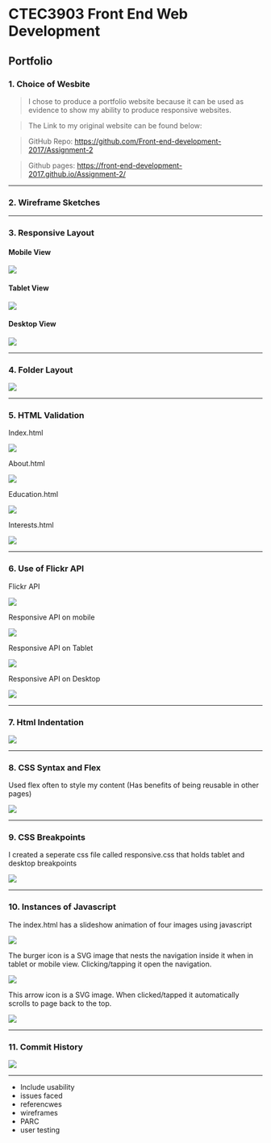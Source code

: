 # CTEC3903 Front End Web Development

## Portfolio 

### 1. Choice of Wesbite

  >  I chose to produce a portfolio website because it can be used as evidence to show my ability to produce responsive websites.

  > The Link to my original website can be found below:

   > GitHub Repo: https://github.com/Front-end-development-2017/Assignment-2

   > Github pages: https://front-end-development-2017.github.io/Assignment-2/

***

### 2. Wireframe Sketches


***

### 3. Responsive Layout 

#### Mobile View 

![](imgs\mobileView.png)

#### Tablet View 

![](imgs\tabletView.png)

#### Desktop View 

![](imgs\desktopView.png)

***

### 4. Folder Layout

![](imgs/layout.png)

***

### 5. HTML Validation

Index.html 

![](imgs/indexValidation.png)

About.html 

![](imgs/aboutValidation.png)

Education.html

![](imgs/educationValidation.png)

Interests.html

![](imgs/interestsValidation.png)

***

### 6. Use of Flickr API

Flickr API 

![](imgs/api.png)

Responsive API on mobile

![](imgs/responsiveDesign.png)

Responsive API on Tablet

![](imgs/responsiveDesign1.png)

Responsive API on Desktop

![](imgs/responsiveDesign2.png)

***

### 7. Html Indentation

![](imgs/indentation.png)

***

### 8. CSS Syntax and Flex

Used flex often to style my content (Has benefits of being reusable in other pages)

![](imgs/flex.png)

***

### 9. CSS Breakpoints

I created a seperate css file called responsive.css that holds tablet and desktop breakpoints

![](imgs/breakpoints.png)

***

### 10. Instances of Javascript

The index.html has a slideshow animation of four images using javascript

![](imgs/slideshow.png)

The burger icon is a SVG image that nests the navigation inside it when in tablet or mobile view. Clicking/tapping it open the navigation.

![](imgs/burgerIcon.png)

This arrow icon is a SVG image. When clicked/tapped it automatically scrolls to page back to the top.

![](imgs/scroll.png)

***

### 11. Commit History

![](imgs/commits.png)

***







 








- Include usability 
- issues faced
- referencwes
- wireframes
- PARC
- user testing 